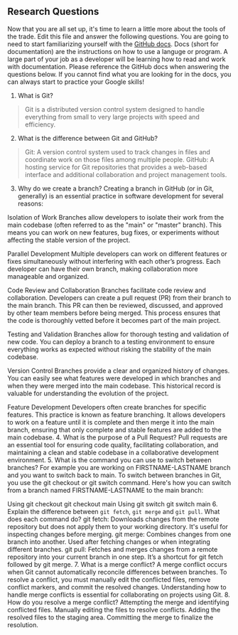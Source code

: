## Research Questions 

Now that you are all set up, it's time to learn a little more about the tools of the trade. Edit this file and answer the following questions. You are going to need to start familiarizing yourself with the [GitHub docs](https://docs.github.com/en). Docs (short for documentation) are the instructions on how to use a languge or program. A large part of your job as a developer will be learning how to read and work with documentation. Please reference the GitHub docs when answering the questions below. If you cannot find what you are looking for in the docs, you can always start to practice your Google skills!

1. What is Git?
> Git is a distributed version control system designed to handle everything from small to very large projects with speed and efficiency.
2. What is the difference between Git and GitHub?
> Git: A version control system used to track changes in files and coordinate work on those files among multiple people.
> GitHub: A hosting service for Git repositories that provides a web-based interface and additional collaboration and project management tools.
3. Why do we create a branch? 
    Creating a branch in GitHub (or in Git, generally) is an essential practice in software development for several reasons:

Isolation of Work
Branches allow developers to isolate their work from the main codebase (often referred to as the "main" or "master" branch). This means you can work on new features, bug fixes, or experiments without affecting the stable version of the project.

Parallel Development
Multiple developers can work on different features or fixes simultaneously without interfering with each other’s progress. Each developer can have their own branch, making collaboration more manageable and organized.

Code Review and Collaboration
Branches facilitate code review and collaboration. Developers can create a pull request (PR) from their branch to the main branch. This PR can then be reviewed, discussed, and approved by other team members before being merged. This process ensures that the code is thoroughly vetted before it becomes part of the main project.

Testing and Validation
Branches allow for thorough testing and validation of new code. You can deploy a branch to a testing environment to ensure everything works as expected without risking the stability of the main codebase.

Version Control
Branches provide a clear and organized history of changes. You can easily see what features were developed in which branches and when they were merged into the main codebase. This historical record is valuable for understanding the evolution of the project.

Feature Development
Developers often create branches for specific features. This practice is known as feature branching. It allows developers to work on a feature until it is complete and then merge it into the main branch, ensuring that only complete and stable features are added to the main codebase.
4. What is the purpose of a Pull Request?
Pull requests are an essential tool for ensuring code quality, facilitating collaboration, and maintaining a clean and stable codebase in a collaborative development environment.
5. What is the command you can use to switch between branches? For example you are working on FIRSTNAME-LASTNAME branch and you want to switch back to main.
To switch between branches in Git, you use the git checkout or git switch command. Here's how you can switch from a branch named FIRSTNAME-LASTNAME to the main branch:

Using git checkout
    git checkout main
Using git switch
    git switch main
6. Explain the difference between `git fetch`, `git merge` and `git pull`. What does each command do?
git fetch: Downloads changes from the remote repository but does not apply them to your working directory. It's useful for inspecting changes before merging.
git merge: Combines changes from one branch into another. Used after fetching changes or when integrating different branches.
git pull: Fetches and merges changes from a remote repository into your current branch in one step. It’s a shortcut for git fetch followed by git merge.
7. What is a merge conflict?
A merge conflict occurs when Git cannot automatically reconcile differences between branches. To resolve a conflict, you must manually edit the conflicted files, remove conflict markers, and commit the resolved changes. Understanding how to handle merge conflicts is essential for collaborating on projects using Git.
8. How do you resolve a merge conflict?
Attempting the merge and identifying conflicted files.
Manually editing the files to resolve conflicts.
Adding the resolved files to the staging area.
Committing the merge to finalize the resolution.
